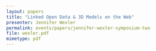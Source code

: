 ```yaml
---
layout: papers
title: "Linked Open Data & 3D Models on the Web"
presenter: Jennifer Wexler
permalink: events/papers/jennifer-wexler-symposium-two
file: wexler.pdf
mimetype: pdf
---
```

